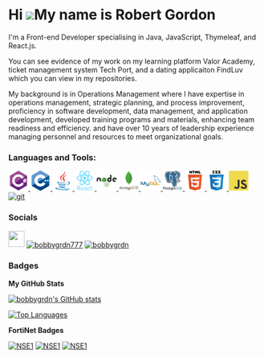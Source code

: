 Hi ![](https://user-images.githubusercontent.com/18350557/176309783-0785949b-9127-417c-8b55-ab5a4333674e.gif)My name is Robert Gordon
=====================================================================================================================================

I'm a Front-end Developer specialising in Java, JavaScript, Thymeleaf, and React.js.

You can see evidence of my work on my learning platform Valor Academy, ticket management system Tech Port, and a dating applicaiton FindLuv which you can view in my repositories.

My background is in Operations Management where I have expertise in operations management, strategic planning, and process improvement, proficiency in software development, data management, and application development, developed training programs and materials, enhancing team readiness and efficiency. and have over 10 years of leadership experience managing personnel and resources to meet organizational goals.

<h3 align="left">Languages and Tools:</h3>
<p align="left"> 
  <a href="https://www.w3schools.com/cs/" target="_blank" rel="noreferrer"> <img src="https://raw.githubusercontent.com/devicons/devicon/master/icons/csharp/csharp-original.svg" alt="csharp" width="40" height="40"/> </a>
  <a href="https://www.w3schools.com/cpp/" target="_blank" rel="noreferrer"> <img src="https://raw.githubusercontent.com/devicons/devicon/master/icons/cplusplus/cplusplus-original.svg" alt="cplusplus" width="40" height="40"/> </a>
  <a href="https://www.java.com" target="_blank" rel="noreferrer"> <img src="https://raw.githubusercontent.com/devicons/devicon/master/icons/java/java-original.svg" alt="java" width="40" height="40"/> </a>
  <a href="https://reactjs.org/" target="_blank" rel="noreferrer"> <img src="https://raw.githubusercontent.com/devicons/devicon/master/icons/react/react-original-wordmark.svg" alt="react" width="40" height="40"/> </a> 
  <a href="https://nodejs.org" target="_blank" rel="noreferrer"> <img src="https://raw.githubusercontent.com/devicons/devicon/master/icons/nodejs/nodejs-original-wordmark.svg" alt="nodejs" width="40" height="40"/> </a> 
  <a href="https://www.mongodb.com/" target="_blank" rel="noreferrer"> <img src="https://raw.githubusercontent.com/devicons/devicon/master/icons/mongodb/mongodb-original-wordmark.svg" alt="mongodb" width="40" height="40"/> </a> 
  <a href="https://www.mysql.com/" target="_blank" rel="noreferrer"> <img src="https://raw.githubusercontent.com/devicons/devicon/master/icons/mysql/mysql-original-wordmark.svg" alt="mysql" width="40" height="40"/> </a> 
  <a href="https://www.postgresql.org" target="_blank" rel="noreferrer"> <img src="https://raw.githubusercontent.com/devicons/devicon/master/icons/postgresql/postgresql-original-wordmark.svg" alt="postgresql" width="40" height="40"/> </a>
  <a href="https://www.w3.org/html/" target="_blank" rel="noreferrer"> <img src="https://raw.githubusercontent.com/devicons/devicon/master/icons/html5/html5-original-wordmark.svg" alt="html5" width="40" height="40"/> </a> 
  <a href="https://www.w3schools.com/css/" target="_blank" rel="noreferrer"> <img src="https://raw.githubusercontent.com/devicons/devicon/master/icons/css3/css3-original-wordmark.svg" alt="css3" width="40" height="40"/> </a> 
  <a href="https://developer.mozilla.org/en-US/docs/Web/JavaScript" target="_blank" rel="noreferrer"> <img src="https://raw.githubusercontent.com/devicons/devicon/master/icons/javascript/javascript-original.svg" alt="javascript" width="40" height="40"/> </a> 
  <a href="https://git-scm.com/" target="_blank" rel="noreferrer"> <img src="https://www.vectorlogo.zone/logos/git-scm/git-scm-icon.svg" alt="git" width="40" height="40"/> </a> 
</p>


### Socials

<p align="left">
  <a href="https://www.linkedin.com/in/bobbygrdn" target="_blank" rel="noreferrer"><img src="https://raw.githubusercontent.com/danielcranney/readme-generator/main/public/icons/socials/linkedin.svg" width="32" height="32" /></a>
  <a href="https://www.hackerrank.com/bobbygrdn777" target="blank"><img align="center" src="https://raw.githubusercontent.com/rahuldkjain/github-profile-readme-generator/master/src/images/icons/Social/hackerrank.svg" alt="bobbygrdn777" height="32" width="32" /></a>
  <a href="https://www.leetcode.com/bobbygrdn" target="blank"><img align="center" src="https://raw.githubusercontent.com/rahuldkjain/github-profile-readme-generator/master/src/images/icons/Social/leet-code.svg" alt="bobbygrdn" height="32" width="32" /></a>
</p>

### Badges

<b>My GitHub Stats</b>

<a href="http://www.github.com/bobbygrdn"><img src="https://github-readme-stats.vercel.app/api?username=bobbygrdn&show_icons=true&hide=stars,issues,&count_private=true&title_color=3382ed&text_color=ffffff&icon_color=3382ed&bg_color=1c1917&hide_border=true&show_icons=true" alt="bobbygrdn's GitHub stats" /></a>

<a href="https://github.com/bobbygrdn" align="left"><img src="https://github-readme-stats.vercel.app/api/top-langs/?username=bobbygrdn&langs_count=5&title_color=3382ed&text_color=ffffff&icon_color=3382ed&bg_color=1c1917&hide_border=true&locale=en&custom_title=Top%20%Languages" alt="Top Languages" /></a>

<b>FortiNet Badges</b>

<p align="left">
<a href="https://training.fortinet.com/mod/customcert/verify_certificate.php" target="_blank" rel="noreferrer"><img src="https://user-images.githubusercontent.com/96712943/198733019-7ca649c6-4d06-4a69-b7aa-6217044f6207.png" width="96" height="96" alt="NSE1" /></a>
<a href="https://training.fortinet.com/mod/customcert/verify_certificate.php" target="_blank" rel="noreferrer"><img src="https://user-images.githubusercontent.com/96712943/198898802-6e98e9f0-3131-4f4d-a25a-5048ef81d096.png" width="96" height="96" alt="NSE1" /></a>
<a href="https://training.fortinet.com/mod/customcert/verify_certificate.php" target="_blank" rel="noreferrer"><img src="https://user-images.githubusercontent.com/96712943/199097252-449ac01b-49ef-4091-ab24-71a62e1a63c8.png" width="96" height="96" alt="NSE1" /></a>
</p>

